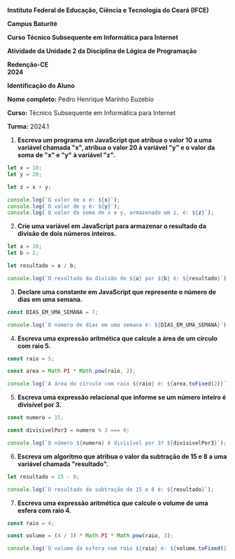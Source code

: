 **Instituto Federal de Educação, Ciência e Tecnologia do Ceará (IFCE)**

**Campus Baturité**

**Curso Técnico Subsequente em Informática para Internet**

**Atividade da Unidade 2 da Disciplina de Lógica de Programação**

**Redenção-CE** <br>
**2024**

**Identificação do Aluno**

**Nome completo:** Pedro Henrique Marinho Euzebio

**Curso:** Técnico Subsequente em Informática para Internet

**Turma:** 2024.1

1. **Escreva um programa em JavaScript que atribua o valor 10 a uma variável chamada "x", atribua o valor 20 à variável "y" e o valor da soma de "x" e "y" à variável "z".**

```js
let x = 10;
let y = 20;

let z = x + y;

console.log(`O valor de x é: ${x}`);
console.log(`O valor de y é: ${y}`);
console.log(`O valor da soma de x e y, armazenado em z, é: ${z}`);
```

2. **Crie uma variável em JavaScript para armazenar o resultado da divisão de dois números inteiros.**

```js
let a = 10;
let b = 2;

let resultado = a / b;

console.log(`O resultado da divisão de ${a} por ${b} é: ${resultado}`);
```

3. **Declare uma constante em JavaScript que represente o número de dias em uma semana.**

```js
const DIAS_EM_UMA_SEMANA = 7;

console.log(`O número de dias em uma semana é: ${DIAS_EM_UMA_SEMANA}`);
```

4. **Escreva uma expressão aritmética que calcule a área de um círculo com raio 5.**

```js
const raio = 5;

const area = Math.PI * Math.pow(raio, 2);

console.log(`A área do círculo com raio ${raio} é: ${area.toFixed(2)}`);
```

5. **Escreva uma expressão relacional que informe se um número inteiro é divisível por 3.**

```js
const numero = 15;

const divisivelPor3 = numero % 3 === 0;

console.log(`O número ${numero} é divisível por 3? ${divisivelPor3}`);
```

6. **Escreva um algoritmo que atribua o valor da subtração de 15 e 8 a uma variável chamada "resultado".**

```js
let resultado = 15 - 8;

console.log(`O resultado da subtração de 15 e 8 é: ${resultado}`);
```

7. **Escreva uma expressão aritmética que calcule o volume de uma esfera com raio 4.**

```js
const raio = 4;

const volume = (4 / 3) * Math.PI * Math.pow(raio, 3);

console.log(`O volume da esfera com raio ${raio} é: ${volume.toFixed(2)}`);
```
